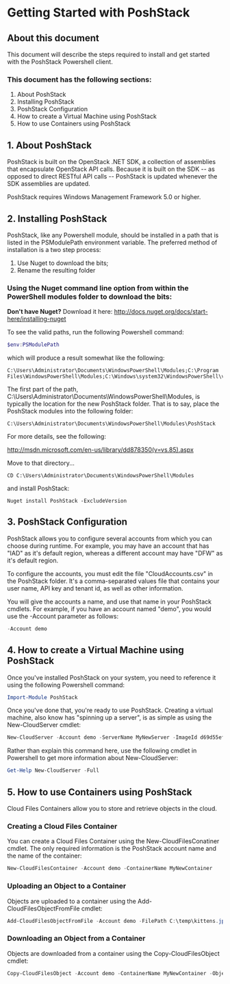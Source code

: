 # Getting Started with PoshStack
## About this document
This document will describe the steps required to install and get started with the PoshStack Powershell client.

### This document has the following sections:
1. About PoshStack
2. Installing PoshStack
3. PoshStack Configuration
4. How to create a Virtual Machine using PoshStack
5. How to use Containers using PoshStack

## 1. About PoshStack
PoshStack is built on the OpenStack .NET SDK, a collection of assemblies that encapsulate OpenStack API calls. Because it is built on the SDK -- as opposed to direct RESTful API calls -- PoshStack is updated whenever the SDK assemblies are updated.

PoshStack requires Windows Management Framework 5.0 or higher.


## 2. Installing PoshStack
PoshStack, like any Powershell module, should be installed in a path that is listed in the PSModulePath environment variable.
The preferred method of installation is a two step process:
 1. Use Nuget to download the bits;
 2. Rename the resulting folder

### Using the Nuget command line option from within the PowerShell modules folder to download the bits:

**Don't have Nuget?**
Download it here: http://docs.nuget.org/docs/start-here/installing-nuget

To see the valid paths, run the following Powershell command:

```PowerShell
$env:PSModulePath
```

which will produce a result somewhat like the following:

```dos
C:\Users\Administrator\Documents\WindowsPowerShell\Modules;C:\Program Files\WindowsPowerShell\Modules;C:\Windows\system32\WindowsPowerShell\v1.0\Modules\
```


The first part of the path, C:\Users\Administrator\Documents\WindowsPowerShell\Modules, is typically the location for the new PoshStack folder. That is to say, place the PoshStack modules into the following folder:

```dos
C:\Users\Administrator\Documents\WindowsPowerShell\Modules\PoshStack
```

For more details, see the following:

http://msdn.microsoft.com/en-us/library/dd878350(v=vs.85).aspx

Move to that directory...
```dos
CD C:\Users\Administrator\Documents\WindowsPowerShell\Modules
```

and install PoshStack:

```dos
Nuget install PoshStack -ExcludeVersion
```



## 3. PoshStack Configuration

PoshStack allows you to configure several accounts from which you can choose during runtime. For example, you may have
an account that has "IAD" as it's default region, whereas a different account may have "DFW" as it's default region.

To configure the accounts, you must edit the file "CloudAccounts.csv" in the PoshStack folder. It's a comma-separated
values file that contains your user name, API key and tenant id, as well as other information.

You will give the accounts a name, and use that name in your PoshStack cmdlets. For example, if
you have an account named "demo", you would use the -Account parameter as follows:

```PowerShell
-Account demo
```



## 4. How to create a Virtual Machine using PoshStack

Once you've installed PoshStack on your system, you need to reference it using the following Powershell command:

```PowerShell
Import-Module PoshStack
```

Once you've done that, you're ready to use PoshStack. Creating a virtual machine, also
know has "spinning up a server", is as simple as using the New-CloudServer cmdlet:

```PowerShell
New-CloudServer -Account demo -ServerName MyNewServer -ImageId d69d55ef-cb4c-4787-9f1b-2de41ecac9a1 -FlavorId Performance1-2 -AttachToServiceNetwork $true -AttachToPublicNetwork $true
```

Rather than explain this command here, use the following cmdlet in Powershell to get more information about New-CloudServer:

```PowerShell
Get-Help New-CloudServer -Full
```


## 5. How to use Containers using PoshStack
Cloud Files Containers allow you to store and retrieve objects in the cloud.

### Creating a Cloud Files Container
You can create a Cloud Files Container using the New-CloudFilesConatiner cmdlet. The only required information is the PoshStack account name and the name of the container:
```PowerShell
New-CloudFilesContainer -Account demo -ContainerName MyNewContainer
```

### Uploading an Object to a Container
Objects are uploaded to a container using the Add-CloudFilesObjectFromFile cmdlet:
```PowerShell
Add-CloudFilesObjectFromFile -Account demo -FilePath C:\temp\kittens.jpg -ContainerName MyNewContainer
```

### Downloading an Object from a Container
Objects are downloaded from a container using the Copy-CloudFilesObject cmdlet:
```Powershell
Copy-CloudFilesObject -Account demo -ContainerName MyNewContainer -Object kittens.jpg
```
